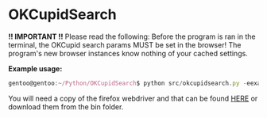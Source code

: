 # OKCupidSearch

**!! IMPORTANT !!** Please read the following: Before the program is ran in the terminal, the OKCupid search params MUST be set in the browser! The program's new browser instances know nothing of your cached settings.

**Example usage:**
```javascript
gentoo@gentoo:~/Python/OKCupidSearch$ python src/okcupidsearch.py -eexample@email.com -ppassword -kMike
```

You will need a copy of the firefox webdriver and that can be found [HERE](https://github.com/mozilla/geckodriver/releases) or download them from the bin folder.
